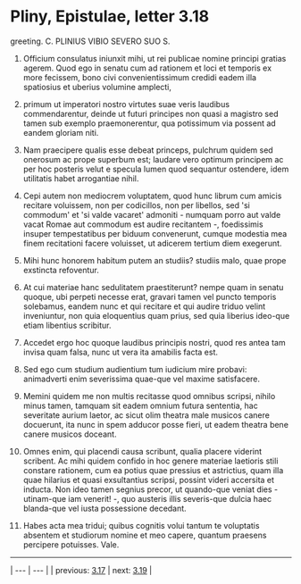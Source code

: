 # Pliny, Epistulae, letter 3.18

greeting. C. PLINIUS VIBIO SEVERO SUO S.



1. Officium consulatus iniunxit mihi, ut rei publicae nomine principi gratias agerem. Quod ego in senatu cum ad rationem et loci et temporis ex more fecissem, bono civi convenientissimum credidi eadem illa spatiosius et uberius volumine amplecti,



2. primum ut imperatori nostro virtutes suae veris laudibus commendarentur, deinde ut futuri principes non quasi a magistro sed tamen sub exemplo praemonerentur, qua potissimum via possent ad eandem gloriam niti.



3. Nam praecipere qualis esse debeat princeps, pulchrum quidem sed onerosum ac prope superbum est; laudare vero optimum principem ac per hoc posteris velut e specula lumen quod sequantur ostendere, idem utilitatis habet arrogantiae nihil.



4. Cepi autem non mediocrem voluptatem, quod hunc librum cum amicis recitare voluissem, non per codicillos, non per libellos, sed 'si commodum' et 'si valde vacaret' admoniti - numquam porro aut valde vacat Romae aut commodum est audire recitantem -, foedissimis insuper tempestatibus per biduum convenerunt, cumque modestia mea finem recitationi facere voluisset, ut adicerem tertium diem exegerunt.



5. Mihi hunc honorem habitum putem an studiis? studiis malo, quae prope exstincta refoventur.



6. At cui materiae hanc sedulitatem praestiterunt? nempe quam in senatu quoque, ubi perpeti necesse erat, gravari tamen vel puncto temporis solebamus, eandem nunc et qui recitare et qui audire triduo velint inveniuntur, non quia eloquentius quam prius, sed quia liberius ideo-que etiam libentius scribitur.



7. Accedet ergo hoc quoque laudibus principis nostri, quod res antea tam invisa quam falsa, nunc ut vera ita amabilis facta est.



8. Sed ego cum studium audientium tum iudicium mire probavi: animadverti enim severissima quae-que vel maxime satisfacere.



9. Memini quidem me non multis recitasse quod omnibus scripsi, nihilo minus tamen, tamquam sit eadem omnium futura sententia, hac severitate aurium laetor, ac sicut olim theatra male musicos canere docuerunt, ita nunc in spem adducor posse fieri, ut eadem theatra bene canere musicos doceant.



10. Omnes enim, qui placendi causa scribunt, qualia placere viderint scribent. Ac mihi quidem confido in hoc genere materiae laetioris stili constare rationem, cum ea potius quae pressius et astrictius, quam illa quae hilarius et quasi exsultantius scripsi, possint videri accersita et inducta. Non ideo tamen segnius precor, ut quando-que veniat dies - utinam-que iam venerit! -, quo austeris illis severis-que dulcia haec blanda-que vel iusta possessione decedant.



11. Habes acta mea tridui; quibus cognitis volui tantum te voluptatis absentem et studiorum nomine et meo capere, quantum praesens percipere potuisses. Vale.



---

| --- | --- |
| previous: [3.17](../3.17/) | next: [3.19](../3.19/) |